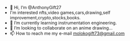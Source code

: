 - 👋 Hi, I’m @AnthonyGift27
- I'm interested nfts,video games,cars,drawing,self improvement,crypto,stocks,books.
- 🌱 I’m currently learning instrumentation engineering.
- 💞️ I’m looking to collaborate on an anime drawing...
- 📫 How to reach me my e-mail molokogift73@gmail.com

<!---
AnthonyGift27/AnthonyGift27 is a ✨ special ✨ repository because its `README.md` (this file) appears on your GitHub profile.
You can click the Preview link to take a look at your changes.
--->
